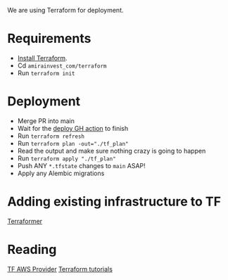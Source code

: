 We are using Terraform for deployment.

# Requirements

* [Install Terraform](https://learn.hashicorp.com/tutorials/terraform/install-cli?in=terraform/aws-get-started).
* Cd `amirainvest_com/terraform`
* Run `terraform init`

# Deployment

* Merge PR into main
* Wait for the [deploy GH action](https://github.com/amirainvest/amirainvest_com/actions/workflows/deploy.yml) to finish
* Run `terraform refresh`
* Run `terraform plan -out="./tf_plan"`
* Read the output and make sure nothing crazy is going to happen
* Run `terraform apply "./tf_plan"`
* Push ANY `*.tfstate` changes to `main` ASAP!
* Apply any Alembic migrations

# Adding existing infrastructure to TF

[Terraformer](https://github.com/GoogleCloudPlatform/terraformer/blob/master/docs/aws.md)

# Reading

[TF AWS Provider](https://registry.terraform.io/providers/hashicorp/aws/latest/docs)
[Terraform tutorials](https://learn.hashicorp.com/terraform)
